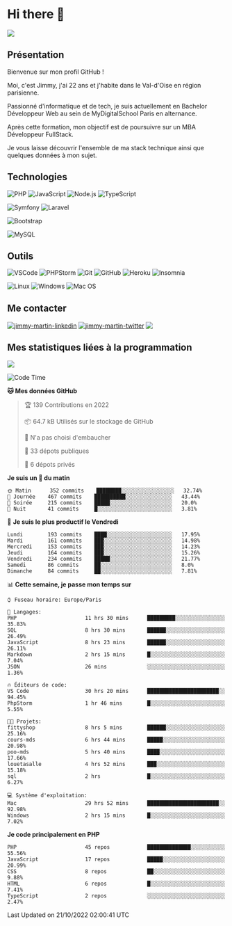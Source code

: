 # Hi there 👋

![](https://komarev.com/ghpvc/?username=jimmy-martin&color=1a1b27)

<!--
**jimmy-martin/jimmy-martin** is a ✨ _special_ ✨ repository because its `README.md` (this file) appears on your GitHub profile.

Here are some ideas to get you started:

- 🔭 I’m currently working on ...
- 🌱 I’m currently learning ...
- 👯 I’m looking to collaborate on ...
- 🤔 I’m looking for help with ...
- 💬 Ask me about ...
- 📫 How to reach me: ...
- 😄 Pronouns: ...
- ⚡ Fun fact: ...
-->

## Présentation

Bienvenue sur mon profil GitHub !

Moi, c'est Jimmy, j'ai 22 ans et j'habite dans le Val-d'Oise en région parisienne.

Passionné d'informatique et de tech, je suis actuellement en Bachelor Développeur Web au sein de MyDigitalSchool Paris en alternance.

Après cette formation, mon objectif est de poursuivre sur un MBA Développeur FullStack.

Je vous laisse découvrir l'ensemble de ma stack technique ainsi que quelques données à mon sujet.

## Technologies

<div>

![PHP](https://img.shields.io/badge/PHP-777BB4?style=for-the-badge&logo=php&logoColor=white) ![JavaScript](https://img.shields.io/badge/JavaScript-F7DF1E?style=for-the-badge&logo=javascript&logoColor=black) ![Node.js](https://img.shields.io/badge/Node.js-43853D?style=for-the-badge&logo=node.js&logoColor=white) ![TypeScript](https://img.shields.io/badge/TypeScript-007ACC?style=for-the-badge&logo=typescript&logoColor=white)

</div>
<div>

![Symfony](https://img.shields.io/badge/Symfony-092E20?style=for-the-badge&logo=symfony&logoColor=white) ![Laravel](https://img.shields.io/badge/Laravel-FF2D20?style=for-the-badge&logo=laravel&logoColor=white)

</div>
<div>

![Bootstrap](https://img.shields.io/badge/Bootstrap-563D7C?style=for-the-badge&logo=bootstrap&logoColor=white)

</div>
<div>

![MySQL](https://img.shields.io/badge/MySQL-4479A1?style=for-the-badge&logo=mysql&logoColor=white)

</div>

## Outils

![VSCode](https://img.shields.io/badge/VSCode-007ACC?style=for-the-badge&logo=visual-studio-code&logoColor=white)
![PHPStorm](http://img.shields.io/badge/-PHPStorm-181717?style=for-the-badge&logo=phpstorm&logoColor=white)
![Git](https://img.shields.io/badge/Git-E44C30?style=for-the-badge&logo=git&logoColor=white)
![GitHub](https://img.shields.io/badge/GitHub-100000?style=for-the-badge&logo=github&logoColor=white)
![Heroku](https://img.shields.io/badge/Heroku-6762a6?style=for-the-badge&logo=heroku&logoColor=white)
![Insomnia](https://img.shields.io/badge/Insomnia-5600cd?style=for-the-badge&logo=insomnia&logoColor=white)

![Linux](https://img.shields.io/badge/Linux-FCC624?style=for-the-badge&logo=linux&logoColor=white)
![Windows](https://img.shields.io/badge/Windows-0078D6?style=for-the-badge&logo=windows&logoColor=white)
![Mac OS](https://img.shields.io/badge/mac%20os-000000?style=for-the-badge&logo=apple&logoColor=white)

## Me contacter

<p>
<a href="https://www.linkedin.com/in/jimmy-martin-dev/" target="blank"><img align="center" src="https://img.shields.io/badge/-LinkedIn-0077B5?style=for-the-badge&logo=Linkedin&logoColor=white&link=https://www.linkedin.com/in/jimmy-martin-dev/" alt="jimmy-martin-linkedin"/></a>
<a href="https://twitter.com/jimmydev_" target="blank"><img align="center" src="https://img.shields.io/badge/-Twitter-1DA1F2?style=for-the-badge&logo=Twitter&logoColor=white&link=https://twitter.com/jimmydev_" alt="jimmy-martin-twitter"/></a>
 <a href="mailto:jimmy.martin952@gmail.com" target="blank"><img align="center" src="https://img.shields.io/badge/gmail-D14836?style=for-the-badge&logo=gmail&logoColor=white" /></a>
</p>

## Mes statistiques liées à la programmation

<a href="https://github-readme-stats.vercel.app/api/top-langs/?username=jimmy-martin&layout=compact">
  <img align="center" src="https://github-readme-stats.vercel.app/api/top-langs/?username=jimmy-martin&layout=compact"/>
</a>



<!--START_SECTION:waka-->
![Code Time](http://img.shields.io/badge/Code%20Time-1%2C201%20hrs%201%20min-blue)

**🐱 Mes données GitHub** 

> 🏆 139 Contributions en 2022
 > 
> 📦 64.7 kB Utilisés sur le stockage de GitHub 
 > 
> 🚫 N'a pas choisi d'embaucher
 > 
> 📜 33 dépots publiques 
 > 
> 🔑 6 dépots privés  
 > 
**Je suis un 🐤 du matin** 

```text
🌞 Matin      352 commits    ████████░░░░░░░░░░░░░░░░░   32.74% 
🌆 Journée    467 commits    ██████████░░░░░░░░░░░░░░░   43.44% 
🌃 Soirée     215 commits    █████░░░░░░░░░░░░░░░░░░░░   20.0% 
🌙 Nuit       41 commits     █░░░░░░░░░░░░░░░░░░░░░░░░   3.81%

```
📅 **Je suis le plus productif le Vendredi** 

```text
Lundi        193 commits    ████░░░░░░░░░░░░░░░░░░░░░   17.95% 
Mardi        161 commits    ███░░░░░░░░░░░░░░░░░░░░░░   14.98% 
Mercredi     153 commits    ███░░░░░░░░░░░░░░░░░░░░░░   14.23% 
Jeudi        164 commits    ███░░░░░░░░░░░░░░░░░░░░░░   15.26% 
Vendredi     234 commits    █████░░░░░░░░░░░░░░░░░░░░   21.77% 
Samedi       86 commits     ██░░░░░░░░░░░░░░░░░░░░░░░   8.0% 
Dimanche     84 commits     ██░░░░░░░░░░░░░░░░░░░░░░░   7.81%

```


📊 **Cette semaine, je passe mon temps sur** 

```text
⌚︎ Fuseau horaire: Europe/Paris

💬 Langages: 
PHP                      11 hrs 30 mins      █████████░░░░░░░░░░░░░░░░   35.83% 
SQL                      8 hrs 30 mins       ██████░░░░░░░░░░░░░░░░░░░   26.49% 
JavaScript               8 hrs 23 mins       ██████░░░░░░░░░░░░░░░░░░░   26.11% 
Markdown                 2 hrs 15 mins       █░░░░░░░░░░░░░░░░░░░░░░░░   7.04% 
JSON                     26 mins             ░░░░░░░░░░░░░░░░░░░░░░░░░   1.36%

🔥 Éditeurs de code: 
VS Code                  30 hrs 20 mins      ███████████████████████░░   94.45% 
PhpStorm                 1 hr 46 mins        █░░░░░░░░░░░░░░░░░░░░░░░░   5.55%

🐱‍💻 Projets: 
fittyshop                8 hrs 5 mins        ██████░░░░░░░░░░░░░░░░░░░   25.16% 
cours-mds                6 hrs 44 mins       █████░░░░░░░░░░░░░░░░░░░░   20.98% 
poo-mds                  5 hrs 40 mins       ████░░░░░░░░░░░░░░░░░░░░░   17.66% 
louetasalle              4 hrs 52 mins       ███░░░░░░░░░░░░░░░░░░░░░░   15.18% 
sql                      2 hrs               █░░░░░░░░░░░░░░░░░░░░░░░░   6.27%

💻 Système d'exploitation: 
Mac                      29 hrs 52 mins      ███████████████████████░░   92.98% 
Windows                  2 hrs 15 mins       █░░░░░░░░░░░░░░░░░░░░░░░░   7.02%

```

**Je code principalement en PHP** 

```text
PHP                      45 repos            ██████████████░░░░░░░░░░░   55.56% 
JavaScript               17 repos            █████░░░░░░░░░░░░░░░░░░░░   20.99% 
CSS                      8 repos             ██░░░░░░░░░░░░░░░░░░░░░░░   9.88% 
HTML                     6 repos             █░░░░░░░░░░░░░░░░░░░░░░░░   7.41% 
TypeScript               2 repos             ░░░░░░░░░░░░░░░░░░░░░░░░░   2.47%

```



 Last Updated on 21/10/2022 02:00:41 UTC
<!--END_SECTION:waka-->


